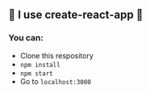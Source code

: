 ## 🍊 I use create-react-app 🍊 

### You can: 

* Clone this respository
* `npm install`
* `npm start`
* Go to `localhost:3000`